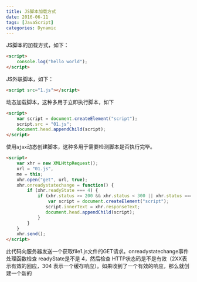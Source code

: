 ```yaml
---
title: JS脚本加载方式
date: 2016-06-11
tags: [JavaScript]
categories: Dynamic
---
```


JS脚本的加载方式，如下：

```html
<script>
    console.log("hello world");
</script>
```

JS外联脚本，如下：

```html
<script src="1.js"></script>
```

动态加载脚本，这种多用于立即执行脚本，如下

```html
<script>
    var script = document.createElement("script");
    script.src = "01.js";
    document.head.appendChild(script);
</script>
```

使用`ajax`动态创建脚本，这种多用于需要检测脚本是否执行完毕。

```html
<script>
    var xhr = new XMLHttpRequest();
    url = "01.js",
    me = this;
    xhr.open("get", url, true);
    xhr.onreadystatechange = function() {
        if (xhr.readyState === 4) {
            if (xhr.status >= 200 && xhr.status < 300 || xhr.status === 304) {
                var script = document.createElement("script");
               script.innerText = xhr.responseText;
               document.head.appendChild(script);
            }
        }
    }
    xhr.send();
</script>
```

此代码向服务器发送一个获取file1.js文件的GET请求。onreadystatechange事件处理函数检查 readyState是不是 4，然后检查 HTTP状态码是不是有效（2XX表示有效的回应，304 表示一个缓存响应）。如果收到了一个有效的响应，那么就创建一个新的<script>元素将它的文本属性设置为从服务器接收到的responseText字符串这样做实际上会创建一个带有内联代码的<script>元素。一旦新<script>元素被添加到文档，代码将被执行并准备使用。
这种方法的主要优点是，你可以下载不立即执行的 JavaScript 代码。由于代码返回在<script>标签之外（换
句话说不受<script>标签约束），它下载后不会自动执行，这使得你可以推迟执行，直到一切都准备好了。
另一个优点是，同样的代码在所有现代浏览器中都不会引发异常。
此方法最主要的限制是：JavaScript 文件必须与页面放置在同一个域内.

有几种方法可以使用非阻塞方式下载 JavaScript：
——为<script>标签添加 defer 属性（只适用于 Internet Explorer 和 Firefox 3.5 以上版本）
——动态创建<script>元素，用它下载并执行代码
——用 XHR 对象下载代码，并注入到页面中
